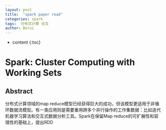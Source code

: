```yaml
---
layout: post
title:  "spark paper read"
categories: spark
tags:  分布式计算 论文
author: Borui
---
```


* content
{:toc}

# Spark: Cluster Computing with Working Sets
## **Abstract**
分布式计算领域的map reduce模型已经获得巨大的成功，但该模型更适用于非循环数据流模型。有一类应用则是需要重用跨多个并行操作的工作集数据：比如迭代机器学习算法和交互式数据分析工具。Spark在保留Map reduce的可扩展性和容错性的基础上，提出RDD